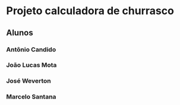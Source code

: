 <h1>Projeto calculadora de churrasco</h1>

<h2>Alunos</h2>
<h3>Antônio Candido</h3>
<h3>João Lucas Mota</h3>
<h3>José Weverton</h3>
<h3>Marcelo Santana</h3>
